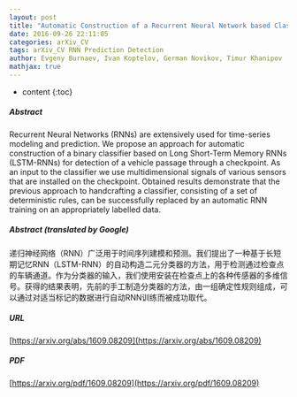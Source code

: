 ```yaml
---
layout: post
title: "Automatic Construction of a Recurrent Neural Network based Classifier for Vehicle Passage Detection"
date: 2016-09-26 22:11:05
categories: arXiv_CV
tags: arXiv_CV RNN Prediction Detection
author: Evgeny Burnaev, Ivan Koptelov, German Novikov, Timur Khanipov
mathjax: true
---
```


* content
{:toc}

##### Abstract
Recurrent Neural Networks (RNNs) are extensively used for time-series modeling and prediction. We propose an approach for automatic construction of a binary classifier based on Long Short-Term Memory RNNs (LSTM-RNNs) for detection of a vehicle passage through a checkpoint. As an input to the classifier we use multidimensional signals of various sensors that are installed on the checkpoint. Obtained results demonstrate that the previous approach to handcrafting a classifier, consisting of a set of deterministic rules, can be successfully replaced by an automatic RNN training on an appropriately labelled data.

##### Abstract (translated by Google)
递归神经网络（RNN）广泛用于时间序列建模和预测。我们提出了一种基于长短期记忆RNN（LSTM-RNN）的自动构造二元分类器的方法，用于检测通过检查点的车辆通道。作为分类器的输入，我们使用安装在检查点上的各种传感器的多维信号。获得的结果表明，先前的手工制造分类器的方法，由一组确定性规则组成，可以通过对适当标记的数据进行自动RNN训练而被成功取代。

##### URL
[https://arxiv.org/abs/1609.08209](https://arxiv.org/abs/1609.08209)

##### PDF
[https://arxiv.org/pdf/1609.08209](https://arxiv.org/pdf/1609.08209)

